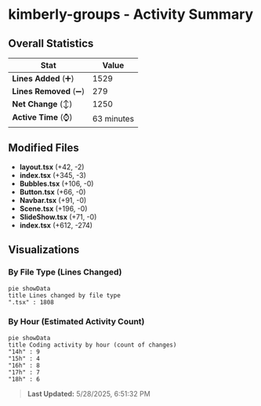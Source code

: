 # kimberly-groups - Activity Summary 

## Overall Statistics

| Stat                   | Value                                                             |
| ---------------------- | ----------------------------------------------------------------- |
| **Lines Added** (➕)   | 1529                                          |
| **Lines Removed** (➖) | 279                                        |
| **Net Change** (↕)    | 1250                |
| **Active Time** (⌚)   | 63 minutes |


## Modified Files
- **layout.tsx** (+42, -2)
- **index.tsx** (+345, -3)
- **Bubbles.tsx** (+106, -0)
- **Button.tsx** (+66, -0)
- **Navbar.tsx** (+91, -0)
- **Scene.tsx** (+196, -0)
- **SlideShow.tsx** (+71, -0)
- **index.tsx** (+612, -274)

## Visualizations

### By File Type (Lines Changed)

```mermaid
pie showData
title Lines changed by file type
".tsx" : 1808
```

### By Hour (Estimated Activity Count)

```mermaid
pie showData
title Coding activity by hour (count of changes)
"14h" : 9
"15h" : 4
"16h" : 8
"17h" : 7
"18h" : 6
```


> **Last Updated:** 5/28/2025, 6:51:32 PM